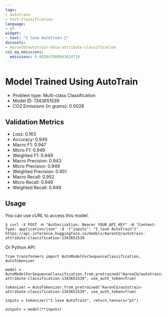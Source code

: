 ```yaml
---
tags:
- autotrain
- text-classification
language:
- en
widget:
- text: "I love AutoTrain 🤗"
datasets:
- AaronCU/autotrain-data-attribute-classification
co2_eq_emissions:
  emissions: 0.002847008943614719
---
```


# Model Trained Using AutoTrain

- Problem type: Multi-class Classification
- Model ID: 1343651539
- CO2 Emissions (in grams): 0.0028

## Validation Metrics

- Loss: 0.163
- Accuracy: 0.949
- Macro F1: 0.947
- Micro F1: 0.949
- Weighted F1: 0.949
- Macro Precision: 0.943
- Micro Precision: 0.949
- Weighted Precision: 0.951
- Macro Recall: 0.952
- Micro Recall: 0.949
- Weighted Recall: 0.949


## Usage

You can use cURL to access this model:

```
$ curl -X POST -H "Authorization: Bearer YOUR_API_KEY" -H "Content-Type: application/json" -d '{"inputs": "I love AutoTrain"}' https://api-inference.huggingface.co/models/AaronCU/autotrain-attribute-classification-1343651539
```

Or Python API:

```
from transformers import AutoModelForSequenceClassification, AutoTokenizer

model = AutoModelForSequenceClassification.from_pretrained("AaronCU/autotrain-attribute-classification-1343651539", use_auth_token=True)

tokenizer = AutoTokenizer.from_pretrained("AaronCU/autotrain-attribute-classification-1343651539", use_auth_token=True)

inputs = tokenizer("I love AutoTrain", return_tensors="pt")

outputs = model(**inputs)
```